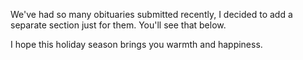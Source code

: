 We've had so many obituaries submitted recently, I decided to add a separate section just for them.  You'll see that below.

I hope this holiday season brings you warmth and happiness.